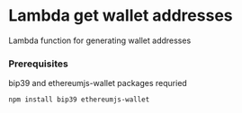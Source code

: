 # Lambda get wallet addresses

Lambda function for generating wallet addresses

### Prerequisites

bip39 and ethereumjs-wallet packages requried

```
npm install bip39 ethereumjs-wallet
```
